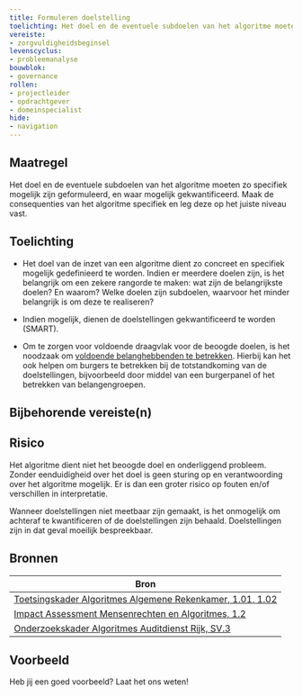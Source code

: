 ```yaml
---
title: Formuleren doelstelling
toelichting: Het doel en de eventuele subdoelen van het algoritme moeten zo specifiek mogelijk zijn geformuleerd, en waar mogelijk gekwantificeerd. 
vereiste:
- zorgvuldigheidsbeginsel
levenscyclus:
- probleemanalyse
bouwblok:
- governance
rollen:
- projectleider
- opdrachtgever
- domeinspecialist
hide:
- navigation
---
```


<!-- tags -->

## Maatregel

Het doel en de eventuele subdoelen van het algoritme moeten zo specifiek mogelijk zijn geformuleerd, en waar mogelijk gekwantificeerd. 
Maak de consequenties van het algoritme specifiek en leg deze op het juiste niveau vast.

## Toelichting

- Het doel van de inzet van een algoritme dient zo concreet en specifiek mogelijk gedefinieerd te worden. 
Indien er meerdere doelen zijn, is het belangrijk om een zekere rangorde te maken: wat zijn de belangrijkste doelen? En waarom?
Welke doelen zijn subdoelen, waarvoor het minder belangrijk is om deze te realiseren?

- Indien mogelijk, dienen de doelstellingen gekwantificeerd te worden (SMART). 

- Om te zorgen voor voldoende draagvlak voor de beoogde doelen, is het noodzaak om [voldoende belanghebbenden te betrekken](../maatregelen/betrek_belanghebbenden.md). 
Hierbij kan het ook helpen om burgers te betrekken bij de totstandkoming van de doelstellingen, bijvoorbeeld door middel van een burgerpanel of het betrekken van belangengroepen. 

## Bijbehorende vereiste(n)

<!-- list_vereisten_on_maatregelen_page -->

## Risico
Het algoritme dient niet het beoogde doel en onderliggend probleem. 
Zonder eenduidigheid over het doel is geen sturing op en verantwoording over het algoritme mogelijk. 
Er is dan een groter risico op fouten en/of verschillen in interpretatie. 

Wanneer doelstellingen niet meetbaar zijn gemaakt, is het onmogelijk om achteraf te kwantificeren of de doelstellingen zijn behaald. 
Doelstellingen zijn in dat geval moeilijk bespreekbaar.  

## Bronnen
| Bron                                                                                                                                                                     |
|--------------------------------------------------------------------------------------------------------------------------------------------------------------------------|
| [Toetsingskader Algoritmes Algemene Rekenkamer, 1.01, 1.02](https://www.rekenkamer.nl/onderwerpen/algoritmes/documenten/publicaties/2024/05/15/het-toetsingskader-aan-de-slag) |
| [Impact Assessment Mensenrechten en Algoritmes, 1.2](https://www.rijksoverheid.nl/documenten/rapporten/2021/02/25/impact-assessment-mensenrechten-en-algoritmes)          |
| [Onderzoekskader Algoritmes Auditdienst Rijk, SV.3](https://www.rijksoverheid.nl/documenten/rapporten/2023/07/11/onderzoekskader-algoritmes-adr-2023)                    |

## Voorbeeld

Heb jij een goed voorbeeld? Laat het ons weten!

